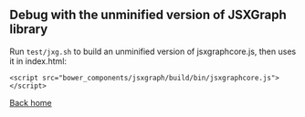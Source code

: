 ## Debug with the unminified version of JSXGraph library

Run `test/jxg.sh` to build an unminified version of jsxgraphcore.js, then uses it in index.html:

    <script src="bower_components/jsxgraph/build/bin/jsxgraphcore.js"></script>

[Back home](../README.md)
